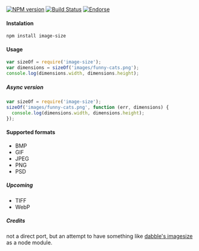 [![NPM version](https://badge.fury.io/js/image-size.png)](https://npmjs.org/package/image-size) [![Build Status](https://travis-ci.org/netroy/image-size.png?branch=master)](https://travis-ci.org/netroy/image-size)
[![Endorse](https://api.coderwall.com/netroy/endorsecount.png)](https://coderwall.com/netroy)

#### Instalation

`npm install image-size`

#### Usage

```javascript
var sizeOf = require('image-size');
var dimensions = sizeOf('images/funny-cats.png');
console.log(dimensions.width, dimensions.height);
```

##### Async version
```javascript
var sizeOf = require('image-size');
sizeOf('images/funny-cats.png', function (err, dimensions) {
  console.log(dimensions.width, dimensions.height);
});
```

#### Supported formats
* BMP
* GIF
* JPEG
* PNG
* PSD

##### Upcoming
* TIFF
* WebP

##### Credits
not a direct port, but an attempt to have something like
[dabble's imagesize](https://github.com/dabble/imagesize/blob/master/lib/image_size.rb) as a node module.
